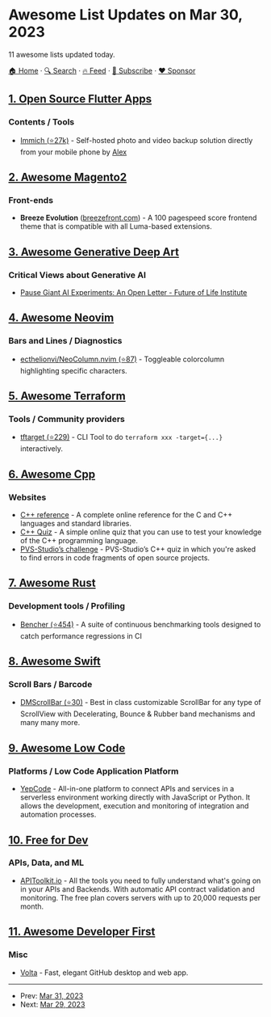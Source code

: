 # Awesome List Updates on Mar 30, 2023

11 awesome lists updated today.

[🏠 Home](/README.md) · [🔍 Search](https://www.trackawesomelist.com/search/) · [🔥 Feed](https://www.trackawesomelist.com/rss.xml) · [📮 Subscribe](https://trackawesomelist.us17.list-manage.com/subscribe?u=d2f0117aa829c83a63ec63c2f&id=36a103854c) · [❤️  Sponsor](https://github.com/sponsors/theowenyoung)



## [1. Open Source Flutter Apps](/content/tortuvshin/open-source-flutter-apps/README.md)

### Contents / Tools

*   [Immich (⭐27k)](https://github.com/immich-app/immich) - Self-hosted photo and video backup solution directly from your mobile phone by [Alex](https://github.com/alextran1502)

## [2. Awesome Magento2](/content/run-as-root/awesome-magento2/README.md)

### Front-ends

*   **Breeze Evolution** ([breezefront.com](https://breezefront.com/themes)) - A 100 pagespeed score frontend theme that is compatible with all Luma-based extensions.

## [3. Awesome Generative Deep Art](/content/filipecalegario/awesome-generative-deep-art/README.md)

### Critical Views about Generative AI

*   [Pause Giant AI Experiments: An Open Letter - Future of Life Institute](https://futureoflife.org/open-letter/pause-giant-ai-experiments/)

## [4. Awesome Neovim](/content/rockerBOO/awesome-neovim/README.md)

### Bars and Lines / Diagnostics

*   [ecthelionvi/NeoColumn.nvim (⭐87)](https://github.com/ecthelionvi/NeoColumn.nvim) - Toggleable colorcolumn highlighting specific characters.

## [5. Awesome Terraform](/content/shuaibiyy/awesome-terraform/README.md)

### Tools / Community providers

*   [tftarget (⭐229)](https://github.com/future-architect/tftarget) - CLI Tool to do `terraform xxx -target={...}` interactively.

## [6. Awesome Cpp](/content/fffaraz/awesome-cpp/README.md)

### Websites

*   [C++ reference](https://cppreference.com) - A complete online reference for the C and C++ languages and standard libraries.
*   [C++ Quiz](https://cppquiz.org) - A simple online quiz that you can use to test your knowledge of the C++ programming language.
*   [PVS-Studio’s challenge](https://quiz.pvs-studio.com) - PVS-Studio’s C++ quiz in which you're asked to find errors in code fragments of open source projects.

## [7. Awesome Rust](/content/rust-unofficial/awesome-rust/README.md)

### Development tools / Profiling

*   [Bencher (⭐454)](https://github.com/bencherdev/bencher) - A suite of continuous benchmarking tools designed to catch performance regressions in CI

## [8. Awesome Swift](/content/matteocrippa/awesome-swift/README.md)

### Scroll Bars / Barcode

*   [DMScrollBar (⭐30)](https://github.com/batanus/DMScrollBar) - Best in class customizable ScrollBar for any type of ScrollView with Decelerating, Bounce & Rubber band mechanisms and many many more.

## [9. Awesome Low Code](/content/zenitysec/awesome-low-code/README.md)

### Platforms / Low Code Application Platform

*   [YepCode](https://yepcode.io) - All-in-one platform to connect APIs and services in a serverless environment working directly with JavaScript or Python. It allows the development, execution and monitoring of integration and automation processes.

## [10. Free for Dev](/content/ripienaar/free-for-dev/README.md)

### APIs, Data, and ML

*   [APIToolkit.io](https://apitoolkit.io) - All the tools you need to fully understand what's going on in your APIs and Backends. With automatic API contract validation and monitoring. The free plan covers servers with up to 20,000 requests per month.

## [11. Awesome Developer First](/content/agamm/awesome-developer-first/README.md)

### Misc

*   [Volta](https://volta.net) - Fast, elegant GitHub desktop and web app.

---

- Prev: [Mar 31, 2023](/content/2023/03/31/README.md)
- Next: [Mar 29, 2023](/content/2023/03/29/README.md)